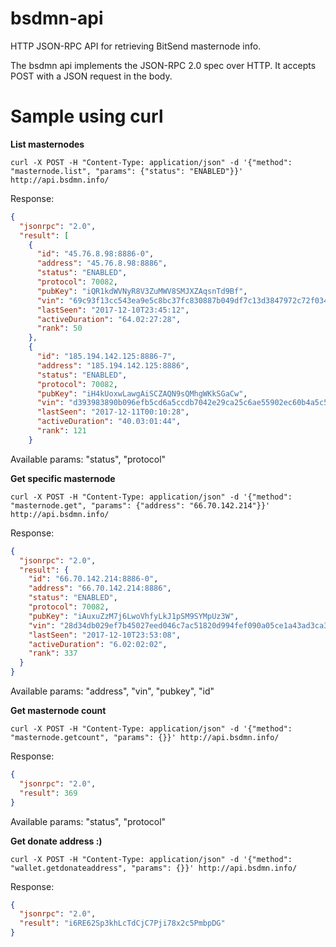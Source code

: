 # bsdmn-api
HTTP JSON-RPC API for retrieving BitSend masternode info.

The bsdmn api implements the JSON-RPC 2.0 spec over HTTP. It accepts POST with a JSON request in the body.

# Sample using curl
**List masternodes**

`curl -X POST -H "Content-Type: application/json" -d '{"method": "masternode.list", "params": {"status": "ENABLED"}}' http://api.bsdmn.info/`

Response:

```json
{
  "jsonrpc": "2.0",
  "result": [
    {
      "id": "45.76.8.98:8886-0",
      "address": "45.76.8.98:8886",
      "status": "ENABLED",
      "protocol": 70082,
      "pubKey": "iQR1kdWVNyR8V3ZuMWV8SMJXZAqsnTd9Bf",
      "vin": "69c93f13cc543ea9e5c8bc37fc830887b049df7c13d3847972c72f034fbc5a85",
      "lastSeen": "2017-12-10T23:45:12",
      "activeDuration": "64.02:27:28",
      "rank": 50
    },
    {
      "id": "185.194.142.125:8886-7",
      "address": "185.194.142.125:8886",
      "status": "ENABLED",
      "protocol": 70082,
      "pubKey": "iH4kUoxwLawgAiSCZAQN9sQMhgWKkSGaCw",
      "vin": "d393983890b096efb5cd6a5ccdb7042e29ca25c6ae55902ec60b4a5c5dec53c8",
      "lastSeen": "2017-12-11T00:10:28",
      "activeDuration": "40.03:01:44",
      "rank": 121
    }
```

Available params: "status", "protocol"

**Get specific masternode**

`curl -X POST -H "Content-Type: application/json" -d '{"method": "masternode.get", "params": {"address": "66.70.142.214"}}' http://api.bsdmn.info/`

Response:

```json
{
  "jsonrpc": "2.0",
  "result": {
    "id": "66.70.142.214:8886-0",
    "address": "66.70.142.214:8886",
    "status": "ENABLED",
    "protocol": 70082,
    "pubKey": "iAuxuZzM7j6LwoVhfyLkJ1pSM9SYMpUz3W",
    "vin": "28d34db029ef7b45027eed046c7ac51820d994fef090a05ce1a43ad3ca35f995",
    "lastSeen": "2017-12-10T23:53:08",
    "activeDuration": "6.02:02:02",
    "rank": 337
  }
}
```

Available params: "address", "vin", "pubkey", "id"

**Get masternode count**

`curl -X POST -H "Content-Type: application/json" -d '{"method": "masternode.getcount", "params": {}}' http://api.bsdmn.info/`

Response:

```json
{
  "jsonrpc": "2.0",
  "result": 369
}
```

Available params: "status", "protocol"

**Get donate address :)**

`curl -X POST -H "Content-Type: application/json" -d '{"method": "wallet.getdonateaddress", "params": {}}' http://api.bsdmn.info/`

Response:

```json
{
  "jsonrpc": "2.0",
  "result": "i6RE62Sp3khLcTdCjC7Pji78x2c5PmbpDG"
}
```
